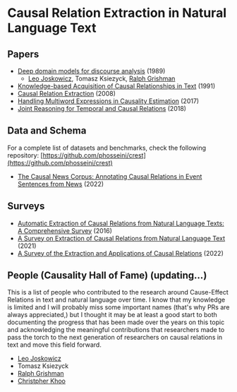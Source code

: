 # Causal Relation Extraction in Natural Language Text

## Papers
* [Deep domain models for discourse analysis](https://ieeexplore.ieee.org/document/47325) (1989)
    * [Leo Joskowicz](https://www.cs.huji.ac.il/~josko/), Tomasz Ksiezyck, [Ralph Grishman](https://cs.nyu.edu/~grishman/)
* [Knowledge-based Acquisition of Causal Relationships in Text](https://www.sciencedirect.com/science/article/abs/pii/104281439190009C) (1991)
* [Causal Relation Extraction](http://lrec-conf.org/proceedings/lrec2008/pdf/87_paper.pdf) (2008)
* [Handling Multiword Expressions in Causality Estimation](https://aclanthology.org/W17-6937.pdf) (2017)
* [Joint Reasoning for Temporal and Causal Relations](https://aclanthology.org/P18-1212.pdf) (2018)

## Data and Schema
For a complete list of datasets and benchmarks, check the following repository:
[https://github.com/phosseini/crest](https://github.com/phosseini/crest)

* [The Causal News Corpus: Annotating Causal Relations in Event
Sentences from News](https://arxiv.org/pdf/2204.11714.pdf) (2022)


## Surveys
* [Automatic Extraction of Causal Relations from Natural Language Texts: A Comprehensive Survey](https://arxiv.org/abs/1605.07895) (2016)
* [A Survey on Extraction of Causal Relations from Natural Language Text](https://link.springer.com/content/pdf/10.1007/s10115-022-01665-w.pdf) (2021)
* [A Survey of the Extraction and Applications of Causal Relations](https://www.cambridge.org/core/journals/natural-language-engineering/article/survey-of-the-extraction-and-applications-of-causal-relations/8B43AC51BE1F0B53B82DA99997DBC7E6) (2022)

## People (Causality Hall of Fame) (updating...)
This is a list of people who contributed to the research around Cause-Effect Relations in text and natural language over time. I know that my knowledge is limited and I will probably miss some important names (that's why PRs are always appreciated,) but I thought it may be at least a good start to both documenting the progress that has been made over the years on this topic and acknowledging the meaningful contributions that researchers made to pass the torch to the next generation of researchers on causal relations in text and move this field forward.

* [Leo Joskowicz](https://www.cs.huji.ac.il/~josko/)
* Tomasz Ksiezyck
* [Ralph Grishman](https://cs.nyu.edu/~grishman/)
* [Christpher Khoo](https://blogs.ntu.edu.sg/dh/khoo-soo-guan-christopher/)
